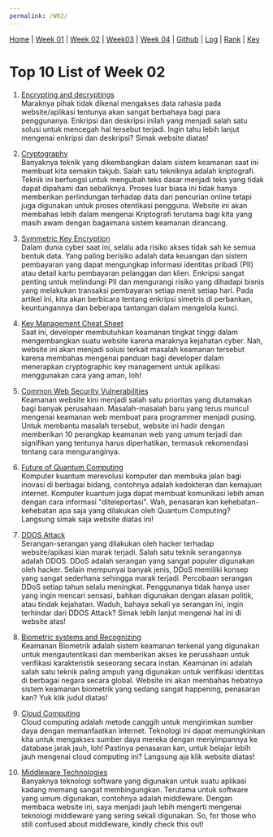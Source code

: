 ```yaml
---
permalink: /W02/
---
```


[Home](https://nadifahsn.github.io/os211/) | [Week 01](https://nadifahsn.github.io/os211/W01/) | [Week 02](https://nadifahsn.github.io/os211/W02/) | [Week03](https://nadifahsn.github.io/os211/W03/) | [Week 04](https://nadifahsn.github.io/os211/W04/) | [Github](https://github.com/nadifahsn/os211) | [Log](https://nadifahsn.github.io/os211/TXT/mylog.txt) | [Rank](https://nadifahsn.github.io/os211/TXT/myrank.txt) | [Key](https://nadifahsn.github.io/os211/TXT/mypubkey.txt) 

# Top 10 List of Week 02

1. [Encrypting and decryptings](https://www.guru99.com/difference-encryption-decryption.html)<br>
    Maraknya pihak tidak dikenal mengakses data rahasia pada website/aplikasi tentunya akan sangat berbahaya bagi para penggunanya. Enkripsi dan deskripsi inilah yang menjadi salah satu solusi untuk mencegah hal tersebut terjadi. Ingin tahu lebih lanjut mengenai enkripsi dan deskripsi? Simak website diatas!

2. [Cryptography](https://www.monitorteknologi.com/pengertian-kriptografi/)<br>
    Banyaknya teknik yang dikembangkan dalam sistem keamanan saat ini membuat kita semakin takjub. Salah satu tekniknya adalah kriptografi. Teknik ini berfungsi untuk mengubah teks dasar menjadi teks yang tidak dapat dipahami dan sebaliknya. Proses luar biasa ini tidak hanya memberikan perlindungan terhadap data dari pencurian online tetapi juga digunakan untuk proses otentikasi pengguna. Website ini akan membahas lebih dalam mengenai Kriptografi terutama bagi kita yang masih awam dengan bagaimana sistem keamanan dirancang.

3. [Symmetric Key Encryption](https://www.cryptomathic.com/news-events/blog/symmetric-key-encryption-why-where-and-how-its-used-in-banking)<br>
    Dalam dunia cyber saat ini, selalu ada risiko akses tidak sah ke semua bentuk data. Yang paling berisiko adalah data keuangan dan sistem pembayaran yang dapat mengungkap informasi identitas pribadi (PII) atau detail kartu pembayaran pelanggan dan klien. Enkripsi sangat penting untuk melindungi PII dan mengurangi risiko yang dihadapi bisnis yang melakukan transaksi pembayaran setiap menit setiap hari. Pada artikel ini, kita akan berbicara tentang enkripsi simetris di perbankan, keuntungannya dan beberapa tantangan dalam mengelola kunci.

4. [Key Management Cheat Sheet](https://cheatsheetseries.owasp.org/cheatsheets/Key_Management_Cheat_Sheet.html)<br>
    Saat ini, developer membutuhkan keamanan tingkat tinggi dalam mengembangkan suatu website karena maraknya kejahatan cyber. Nah, website ini akan menjadi solusi terkait masalah keamanan tersebut karena membahas mengenai panduan bagi developer dalam menerapkan cryptographic key management untuk aplikasi menggunakan cara yang aman, loh!

5. [Common Web Security Vulnerabilities](https://www.toptal.com/security/10-most-common-web-security-vulnerabilities)<br>
    Keamanan website kini menjadi salah satu prioritas yang diutamakan bagi banyak perusahaan. Masalah-masalah baru yang terus muncul mengenai keamanan web membuat para programmer menjadi pusing. Untuk membantu masalah tersebut, website ini hadir dengan memberikan 10 perangkap keamanan web yang umum terjadi dan signifikan yang tentunya harus diperhatikan, termasuk rekomendasi tentang cara menguranginya.

6. [Future of Quantum Computing](https://www.bosch.com/stories/future-of-quantum-computing/)<br>
    Komputer kuantum merevolusi komputer dan membuka jalan bagi inovasi di berbagai bidang, contohnya adalah kedokteran dan kemajuan internet. Komputer kuantum juga dapat membuat komunikasi lebih aman dengan cara informasi "diteleportasi". Wah, penasaran kan kehebatan-kehebatan apa saja yang dilakukan oleh Quantum Computing? Langsung simak saja website diatas ini!

7. [DDOS Attack](https://us.norton.com/internetsecurity-emerging-threats-what-is-a-ddos-attack-30sectech-by-norton.html)<br>
    Serangan-serangan yang dilakukan oleh hacker terhadap website/apikasi kian marak terjadi. Salah satu teknik serangannya adalah DDOS. DDoS adalah serangan yang sangat populer digunakan oleh hacker. Selain mempunyai banyak jenis, DDoS memiliki konsep yang sangat sederhana sehingga marak terjadi. Percobaan serangan DDoS setiap tahun selalu meningkat. Penggunanya tidak hanya user yang ingin mencari sensasi, bahkan digunakan dengan alasan politik, atau tindak kejahatan. Waduh, bahaya sekali ya serangan ini, ingin terhindar dari DDOS Attack? Simak lebih lanjut mengenai hal ini di website atas!

8. [Biometric systems and Recognizing](https://www.thalesgroup.com/en/markets/digital-identity-and-security/government/inspired/biometrics)<br>
    Keamanan Biometrik adalah sistem keamanan terkenal yang digunakan untuk mengautentikasi dan memberikan akses ke perusahaan untuk verifikasi karakteristik seseorang secara instan. Keamanan ini adalah salah satu teknik paling ampuh yang digunakan untuk verifikasi identitas di berbagai negara secara global. Website ini akan membahas hebatnya sistem keamanan biometrik yang sedang sangat happening, penasaran kan? Yuk klik judul diatas!

9. [Cloud Computing](https://www.baeldung.com/linux/grep-sed-awk-differences)<br>
    Cloud computing adalah metode canggih untuk mengirimkan sumber daya dengan memanfaatkan internet. Teknologi ini dapat memungkinkan kita untuk mengakses sumber daya mereka dengan menyimpannya ke database jarak jauh, loh! Pastinya penasaran kan, untuk belajar lebih jauh mengenai cloud computing ini? Langsung aja klik website diatas!

10. [Middleware Technologies](https://searchapparchitecture.techtarget.com/definition/middleware)<br>
    Banyaknya teknologi software yang digunakan untuk suatu aplikasi kadang memang sangat membingungkan. Terutama untuk software yang umum digunakan, contohnya adalah middleware. Dengan membaca website ini, saya menjadi jauh lebih mengerti mengenai teknologi middleware yang sering sekali digunakan.  So, for those who still confused about middleware, kindly check this out!
